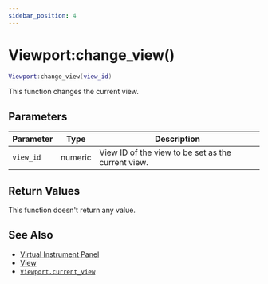 ```yaml
---
sidebar_position: 4
---
```


# Viewport:change_view()
```lua
Viewport:change_view(view_id)
```
This function changes the current view.


## Parameters
|Parameter|Type|Description|
|-|-|-|
|`view_id`|numeric|View ID of the view to be set as the current view.

## Return Values
This function doesn't return any value.

## See Also
- [Virtual Instrument Panel](/guide/virtual_instrument_panel)
- [View](/guide/virtual_instrument_panel#view)
- [`Viewport.current_view`](/libs/mapper/Viewport/Viewport_current_view)
